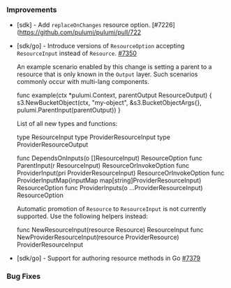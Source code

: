 ### Improvements

- [sdk] - Add `replaceOnChanges` resource option.
  [#7226](https://github.com/pulumi/pulumi/pull/722

- [sdk/go] - Introduce versions of `ResourceOption` accepting `ResourceInput` instead of `Resource`.
  [#7350](https://github.com/pulumi/pulumi/pull/7350/)

  An example scenario enabled by this change is setting a parent to a
  resource that is only known in the `Output` layer. Such scenarios
  commonly occur with multi-lang components.

  func example(ctx *pulumi.Context, parentOutput ResourceOutput) {
     s3.NewBucketObject(ctx, "my-object", &s3.BucketObjectArgs{}, pulumi.ParentInput(parentOutput))
  }

  List of all new types and functions:

  type ResourceInput
  type ProviderResourceInput
  type ProviderResourceOutput

  func DependsOnInputs(o []ResourceInput) ResourceOption
  func ParentInput(r ResourceInput) ResourceOrInvokeOption
  func ProviderInput(pri ProviderResourceInput) ResourceOrInvokeOption
  func ProviderInputMap(inputMap map[string]ProviderResourceInput) ResourceOption
  func ProviderInputs(o ...ProviderResourceInput) ResourceOption

  Automatic promotion of `Resource` to `ResourceInput` is not
  currently supported. Use the following helpers instead:

  func NewResourceInput(resource Resource) ResourceInput
  func NewProviderResourceInput(resource ProviderResource) ProviderResourceInput

- [sdk/go] - Support for authoring resource methods in Go
  [#7379](https://github.com/pulumi/pulumi/pull/7379)

### Bug Fixes
